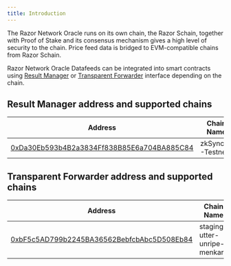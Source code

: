 ```yaml
---
title: Introduction
---
```


The Razor Network Oracle runs on its own chain, the Razor Schain, together with Proof of Stake and its consensus mechanism gives a high level of security to the chain. Price feed data is bridged to EVM-compatible chains from Razor Schain.

Razor Network Oracle Datafeeds can be integrated into smart contracts using [Result Manager](/docs/consume-data-feeds/result-manager) or [Transparent Forwarder](/docs/consume-data-feeds/transparent-forwarder) interface depending on the chain.

## Result Manager address and supported chains

| Address                                                                                                                            | Chain Name      |
| ---------------------------------------------------------------------------------------------------------------------------------- | --------------- |
| [0xDa30Eb593b4B2a3834Ff838B85E6a704BA885C84](https://goerli.explorer.zksync.io/address/0xda30eb593b4b2a3834ff838b85e6a704ba885c84) | zkSync2-Testnet |

## Transparent Forwarder address and supported chains

| Address                                                                                                                                                                 | Chain Name                  |
| ----------------------------------------------------------------------------------------------------------------------------------------------------------------------- | --------------------------- |
| [0xbF5c5AD799b2245BA36562BebfcbAbc5D508Eb84](https://staging-utter-unripe-menkar.explorer.staging-v3.skalenodes.com/address/0xbF5c5AD799b2245BA36562BebfcbAbc5D508Eb84) | staging-utter-unripe-menkar |
